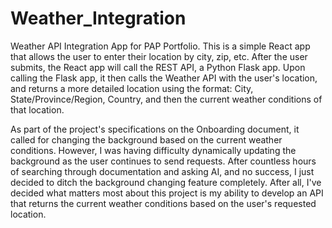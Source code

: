 # Weather_Integration

Weather API Integration App for PAP Portfolio. This is a simple React app that allows the user to enter their location by city, zip, etc. After the user submits, the React app will call the REST API, a Python Flask app. Upon calling the Flask app, it then calls the Weather API with the user's location, and returns a more detailed location using the format: City, State/Province/Region, Country, and then the current weather conditions of that location. 

As part of the project's specifications on the Onboarding document, it called for changing the background based on the current weather conditions. However, I was having difficulty dynamically updating the background as the user continues to send requests. After countless hours of searching through documentation and asking AI, and no success, I just decided to ditch the background changing feature completely. After all, I've decided what matters most about this project is my ability to develop an API that returns the current weather conditions based on the user's requested location. 
